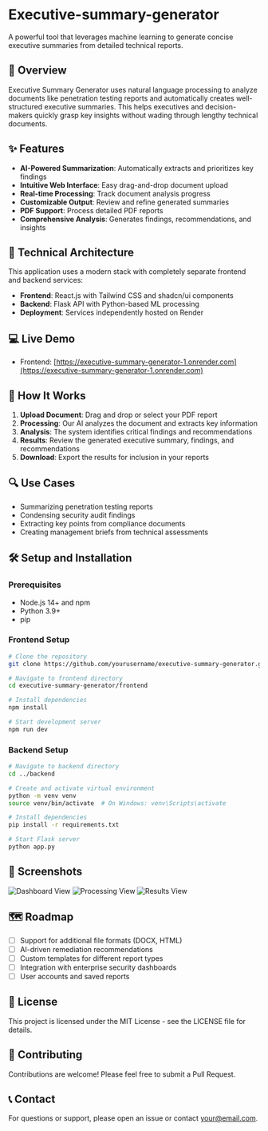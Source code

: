 # Executive-summary-generator

A powerful tool that leverages machine learning to generate concise executive summaries from detailed technical reports.

## 🚀 Overview

Executive Summary Generator uses natural language processing to analyze documents like penetration testing reports and automatically creates well-structured executive summaries. This helps executives and decision-makers quickly grasp key insights without wading through lengthy technical documents.

## ✨ Features

- **AI-Powered Summarization**: Automatically extracts and prioritizes key findings
- **Intuitive Web Interface**: Easy drag-and-drop document upload
- **Real-time Processing**: Track document analysis progress
- **Customizable Output**: Review and refine generated summaries
- **PDF Support**: Process detailed PDF reports
- **Comprehensive Analysis**: Generates findings, recommendations, and insights

## 🔧 Technical Architecture

This application uses a modern stack with completely separate frontend and backend services:

- **Frontend**: React.js with Tailwind CSS and shadcn/ui components
- **Backend**: Flask API with Python-based ML processing
- **Deployment**: Services independently hosted on Render

## 💻 Live Demo

- Frontend: [https://executive-summary-generator-1.onrender.com](https://executive-summary-generator-1.onrender.com)

## 📄 How It Works

1. **Upload Document**: Drag and drop or select your PDF report
2. **Processing**: Our AI analyzes the document and extracts key information
3. **Analysis**: The system identifies critical findings and recommendations
4. **Results**: Review the generated executive summary, findings, and recommendations
5. **Download**: Export the results for inclusion in your reports

## 🔍 Use Cases

- Summarizing penetration testing reports
- Condensing security audit findings
- Extracting key points from compliance documents
- Creating management briefs from technical assessments

## 🛠️ Setup and Installation

### Prerequisites
- Node.js 14+ and npm
- Python 3.9+
- pip

### Frontend Setup
```bash
# Clone the repository
git clone https://github.com/yourusername/executive-summary-generator.git

# Navigate to frontend directory
cd executive-summary-generator/frontend

# Install dependencies
npm install

# Start development server
npm run dev
```

### Backend Setup
```bash
# Navigate to backend directory
cd ../backend

# Create and activate virtual environment
python -m venv venv
source venv/bin/activate  # On Windows: venv\Scripts\activate

# Install dependencies
pip install -r requirements.txt

# Start Flask server
python app.py
```

## 📱 Screenshots

![Dashboard View](/screenshots/dashboard.png)
![Processing View](/screenshots/processing.png)
![Results View](/screenshots/results.png)

## 🗺️ Roadmap

- [ ] Support for additional file formats (DOCX, HTML)
- [ ] AI-driven remediation recommendations
- [ ] Custom templates for different report types
- [ ] Integration with enterprise security dashboards
- [ ] User accounts and saved reports

## 📜 License

This project is licensed under the MIT License - see the LICENSE file for details.

## 🤝 Contributing

Contributions are welcome! Please feel free to submit a Pull Request.

## 📞 Contact

For questions or support, please open an issue or contact [your@email.com](mailto:your@email.com).
